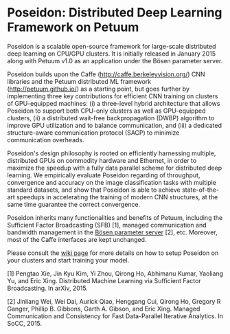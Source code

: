 # Poseidon: Distributed Deep Learning Framework on Petuum

Poseidon is a scalable open-source framework for large-scale distributed deep learning on CPU/GPU clusters. It is initially released in January 2015 along with Petuum v1.0 as an application under the Bösen parameter server.

Poseidon builds upon the Caffe (http://caffe.berkeleyvision.org/) CNN libraries and the Petuum distributed ML framework (http://petuum.github.io/) as a starting point, but goes further by implementing three key contributions for efficient CNN training on clusters of GPU-equipped machines: (i) a three-level hybrid architecture that allows Poseidon to support both CPU-only clusters as well as GPU-equipped clusters, (ii) a distributed wait-free backpropagation (DWBP) algorithm to improve GPU utilization and to balance communication, and (iii) a dedicated structure-aware communication protocol (SACP) to minimize communication overheads.

Poseidon's design philosophy is rooted on efficiently harnessing multiple, distributed GPUs on commodity hardware and Ethernet, in order to maximize the speedup with a fully data parallel scheme for distributed deep learning. We empirically evaluate Poseidon regarding of throughput, convergence and accuracy on the image classification tasks with multiple standard datasets, and show that Poseidon is able to achieve state-of-the-art speedups in accelerating the training of modern CNN structures, at the same time guarantee the correct convergence. 

Poseidon inherits many functionalities and benefits of Petuum, including the Sufficient Factor Broadcasting (SFB) [1], managed communication and bandwidth management in the [Bösen parameter server](https://github.com/petuum/bosen) [2], etc. Moreover, most of the Caffe interfaces are kept unchanged.

Please consult the [wiki page](https://github.com/petuum/poseidon/wiki) for more details on how to setup Poseidon on your clusters and start training your model.

[1] Pengtao Xie, Jin Kyu Kim, Yi Zhou, Qirong Ho, Abhimanu Kumar, Yaoliang Yu, and Eric Xing. Distributed Machine Learning via Sufficient Factor Broadcasting. In arXiv, 2015. 

[2] Jinliang Wei, Wei Dai, Aurick Qiao, Henggang Cui, Qirong Ho, Gregory R Ganger, Phillip B. Gibbons, Garth A. Gibson, and Eric Xing. Managed Communication and Consistency for Fast Data-Parallel Iterative Analytics. In SoCC, 2015.


